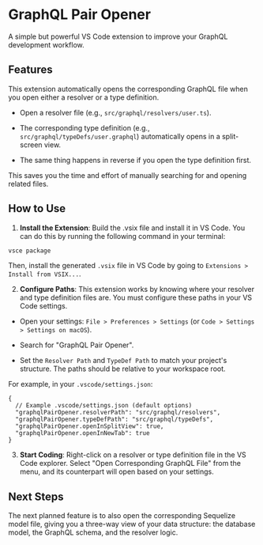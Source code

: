 # GraphQL Pair Opener

A simple but powerful VS Code extension to improve your GraphQL development workflow.

## Features

This extension automatically opens the corresponding GraphQL file when you open either a resolver or a type definition.

- Open a resolver file (e.g., `src/graphql/resolvers/user.ts`).

- The corresponding type definition (e.g., `src/graphql/typeDefs/user.graphql`) automatically opens in a split-screen view.

- The same thing happens in reverse if you open the type definition first.

This saves you the time and effort of manually searching for and opening related files.

## How to Use

1. **Install the Extension**: Build the .vsix file and install it in VS Code.
   You can do this by running the following command in your terminal:

```bash
vsce package
```

Then, install the generated `.vsix` file in VS Code by going to `Extensions > Install from VSIX...`.

2. **Configure Paths**: This extension works by knowing where your resolver and type definition files are. You must configure these paths in your VS Code settings.

- Open your settings: `File > Preferences > Settings` (or `Code > Settings > Settings on macOS`).

- Search for "GraphQL Pair Opener".

- Set the `Resolver Path` and `TypeDef Path` to match your project's structure. The paths should be relative to your workspace root.

For example, in your `.vscode/settings.json`:

```jsonc
{
  // Example .vscode/settings.json (default options)
  "graphqlPairOpener.resolverPath": "src/graphql/resolvers",
  "graphqlPairOpener.typeDefPath": "src/graphql/typeDefs",
  "graphqlPairOpener.openInSplitView": true,
  "graphqlPairOpener.openInNewTab": true
}
```

3. **Start Coding**: Right-click on a resolver or type definition file in the VS Code explorer. Select "Open Corresponding GraphQL File" from the menu, and its counterpart will open based on your settings.

## Next Steps

The next planned feature is to also open the corresponding Sequelize model file, giving you a three-way view of your data structure: the database model, the GraphQL schema, and the resolver logic.
